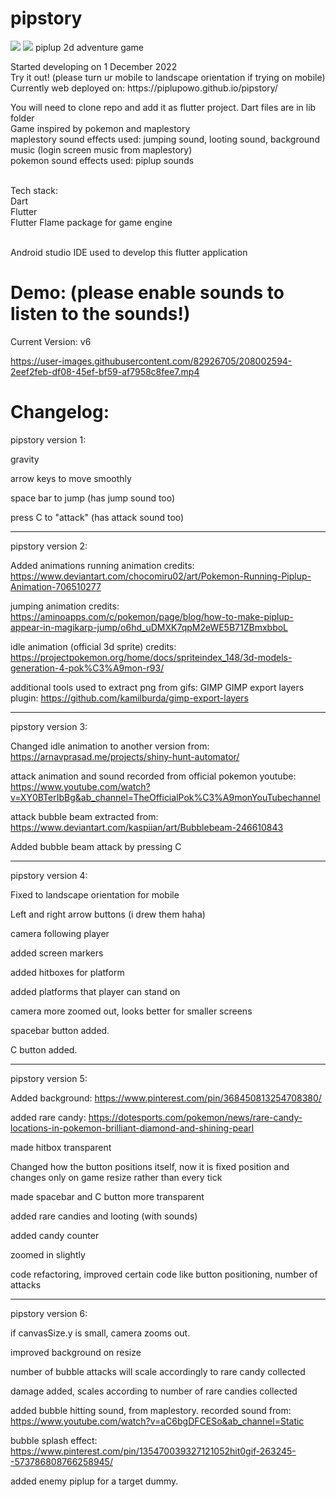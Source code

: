 # pipstory

<img src="https://piplupowo.github.io/resources/bg5.gif" />
<img src="https://piplupowo.github.io/resources/bg6.gif" />
piplup 2d adventure game
<p>
Started developing on 1 December 2022 <br>
Try it out! (please turn ur mobile to landscape orientation if trying on mobile)<br>
Currently web deployed on: https://piplupowo.github.io/pipstory/<br>

You will need to clone repo and add it as flutter project. Dart files are in lib folder<br>
Game inspired by pokemon and maplestory<br>
maplestory sound effects used: jumping sound, looting sound, background music (login screen music from maplestory)<br>
pokemon sound effects used: piplup sounds<br>
</p>

<br>
Tech stack:<br>
Dart<br>
Flutter<br>
Flutter Flame package for game engine<br>

<br>
<p>
Android studio IDE used to develop this flutter application
</p>

# Demo: (please enable sounds to listen to the sounds!)
<p> Current Version: v6 </p>



https://user-images.githubusercontent.com/82926705/208002594-2eef2feb-df08-45ef-bf59-af7958c8fee7.mp4










# Changelog:
<p>

pipstory version 1:

gravity

arrow keys to move smoothly

space bar to jump (has jump sound too)

press C to "attack" (has attack sound too)

_________________________________________________________________________________________________________________________________________________________
pipstory version 2:

Added animations
running animation credits: https://www.deviantart.com/chocomiru02/art/Pokemon-Running-Piplup-Animation-706510277

jumping animation credits: https://aminoapps.com/c/pokemon/page/blog/how-to-make-piplup-appear-in-magikarp-jump/o6hd_uDMXK7qpM2eWE5B71ZBmxbboL

idle animation (official 3d sprite) credits: https://projectpokemon.org/home/docs/spriteindex_148/3d-models-generation-4-pok%C3%A9mon-r93/

additional tools used to extract png from gifs:
GIMP
GIMP export layers plugin: https://github.com/kamilburda/gimp-export-layers

_________________________________________________________________________________________________________________________________________________________
pipstory version 3:

Changed idle animation to another version from: https://arnavprasad.me/projects/shiny-hunt-automator/

attack animation and sound recorded from
official pokemon youtube: https://www.youtube.com/watch?v=XY0BTerIbBg&ab_channel=TheOfficialPok%C3%A9monYouTubechannel

attack bubble beam extracted from: https://www.deviantart.com/kaspiian/art/Bubblebeam-246610843

Added bubble beam attack by pressing C

_________________________________________________________________________________________________________________________________________________________
pipstory version 4:


Fixed to landscape orientation for mobile

Left and right arrow buttons (i drew them haha)

camera following player

added screen markers

added hitboxes for platform

added platforms that player can stand on

camera more zoomed out, looks better for smaller screens

spacebar button added.

C button added.
  
_________________________________________________________________________________________________________________________________________________________
pipstory version 5:

Added background: https://www.pinterest.com/pin/368450813254708380/

added rare candy: https://dotesports.com/pokemon/news/rare-candy-locations-in-pokemon-brilliant-diamond-and-shining-pearl

made hitbox transparent

Changed how the button positions itself, now it is fixed position and changes
only on game resize rather than every tick

made spacebar and C button more transparent

added rare candies and looting (with sounds)

added candy counter

zoomed in slightly

code refactoring, improved certain code like button positioning, number of attacks

_________________________________________________________________________________________________________________________________________________________
pipstory version 6:

if canvasSize.y is small, camera zooms out.

improved background on resize

number of bubble attacks will scale accordingly to rare candy collected

damage added, scales according to number of rare candies collected

added bubble hitting sound, from maplestory. recorded sound from:
https://www.youtube.com/watch?v=aC6bgDFCESo&ab_channel=Static

bubble splash effect: https://www.pinterest.com/pin/135470039327121052hit0gif-263245--573786808766258945/

added enemy piplup for a target dummy.


</p>
